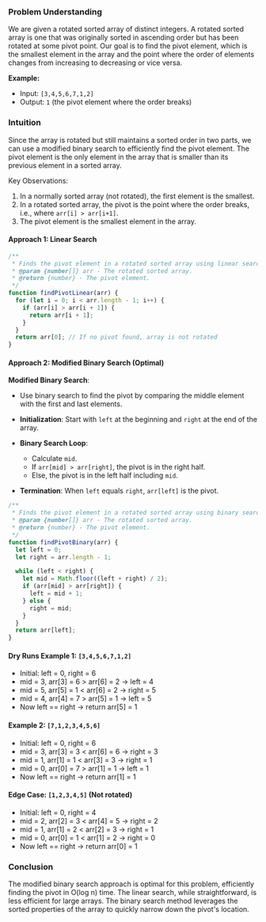 ### Problem Understanding

We are given a rotated sorted array of distinct integers. A rotated sorted array is one that was originally sorted in ascending order but has been rotated at some pivot point. Our goal is to find the pivot element, which is the smallest element in the array and the point where the order of elements changes from increasing to decreasing or vice versa.

**Example:**

- Input: `[3,4,5,6,7,1,2]`
- Output: `1` (the pivot element where the order breaks)

### Intuition

Since the array is rotated but still maintains a sorted order in two parts, we can use a modified binary search to efficiently find the pivot element. The pivot element is the only element in the array that is smaller than its previous element in a sorted array.

Key Observations:

1. In a normally sorted array (not rotated), the first element is the smallest.
2. In a rotated sorted array, the pivot is the point where the order breaks, i.e., where `arr[i] > arr[i+1]`.
3. The pivot element is the smallest element in the array.

#### Approach 1: Linear Search

```javascript
/**
 * Finds the pivot element in a rotated sorted array using linear search.
 * @param {number[]} arr - The rotated sorted array.
 * @return {number} - The pivot element.
 */
function findPivotLinear(arr) {
  for (let i = 0; i < arr.length - 1; i++) {
    if (arr[i] > arr[i + 1]) {
      return arr[i + 1];
    }
  }
  return arr[0]; // If no pivot found, array is not rotated
}
```

#### Approach 2: Modified Binary Search (Optimal)

**Modified Binary Search**:

- Use binary search to find the pivot by comparing the middle element with the first and last elements.

- **Initialization**: Start with `left` at the beginning and `right` at the end of the array.
- **Binary Search Loop**:
  - Calculate `mid`.
  - If `arr[mid] > arr[right]`, the pivot is in the right half.
  - Else, the pivot is in the left half including `mid`.
- **Termination**: When `left` equals `right`, `arr[left]` is the pivot.

```javascript
/**
 * Finds the pivot element in a rotated sorted array using binary search.
 * @param {number[]} arr - The rotated sorted array.
 * @return {number} - The pivot element.
 */
function findPivotBinary(arr) {
  let left = 0;
  let right = arr.length - 1;

  while (left < right) {
    let mid = Math.floor((left + right) / 2);
    if (arr[mid] > arr[right]) {
      left = mid + 1;
    } else {
      right = mid;
    }
  }
  return arr[left];
}
```

#### Dry Runs Example 1: `[3,4,5,6,7,1,2]`

- Initial: left = 0, right = 6
- mid = 3, arr[3] = 6 > arr[6] = 2 → left = 4
- mid = 5, arr[5] = 1 < arr[6] = 2 → right = 5
- mid = 4, arr[4] = 7 > arr[5] = 1 → left = 5
- Now left == right → return arr[5] = 1

#### Example 2: `[7,1,2,3,4,5,6]`

- Initial: left = 0, right = 6
- mid = 3, arr[3] = 3 < arr[6] = 6 → right = 3
- mid = 1, arr[1] = 1 < arr[3] = 3 → right = 1
- mid = 0, arr[0] = 7 > arr[1] = 1 → left = 1
- Now left == right → return arr[1] = 1

#### Edge Case: `[1,2,3,4,5]` (Not rotated)

- Initial: left = 0, right = 4
- mid = 2, arr[2] = 3 < arr[4] = 5 → right = 2
- mid = 1, arr[1] = 2 < arr[2] = 3 → right = 1
- mid = 0, arr[0] = 1 < arr[1] = 2 → right = 0
- Now left == right → return arr[0] = 1

### Conclusion

The modified binary search approach is optimal for this problem, efficiently finding the pivot in O(log n) time. The linear search, while straightforward, is less efficient for large arrays. The binary search method leverages the sorted properties of the array to quickly narrow down the pivot's location.
